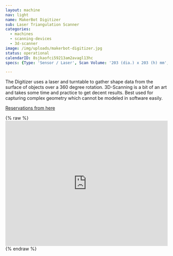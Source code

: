 ```yaml
---
layout: machine
nav: light
name: MakerBot Digitizer
sub: Laser Triangulation Scanner
categories:
  - machines
  - scanning-devices
  - 3d-scanner
image: /img/uploads/makerbot-digitizer.jpg
status: operational
calendarID: 8sjkaofci59213am2avagl13hc
specs: {Type: 'Sensor / Laser', Scan Volume: '203 (dia.) x 203 (h) mm', Resolution: '0.5 mm', Accuracy: '± 2.0 mm', Scan Speed: '~12 mins', Max. Object Weight: '3 kg', Output Formats: '.stl .thing', Software: 'MakerWare for Digitizer'}

---
```


The Digitizer uses a laser and turntable to gather shape data from the surface of objects over a 360 degree rotation. 3D-Scanning is a bit of an art and takes some time and practice to get decent results. Best used for capturing complex geometry which cannot be modeled in software easily.

[Reservations from here](https://takeout.aalto.fi/606024)

{% raw %} <iframe src="https://takeout.aalto.fi/embed/606024" width="100%" height="390" frameborder="0"></iframe> {% endraw %}
